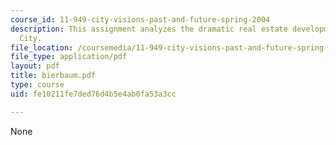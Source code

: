```yaml
---
course_id: 11-949-city-visions-past-and-future-spring-2004
description: This assignment analyzes the dramatic real estate development in University
  City.
file_location: /coursemedia/11-949-city-visions-past-and-future-spring-2004/fe10211fe7ded76d4b5e4ab0fa53a3cc_bierbaum.pdf
file_type: application/pdf
layout: pdf
title: bierbaum.pdf
type: course
uid: fe10211fe7ded76d4b5e4ab0fa53a3cc

---
```

None